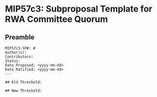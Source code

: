 # MIP57c3: Subproposal Template for RWA Committee Quorum 

## Preamble


```
MIP57c3-SP#: #
Author(s):
Contributors:
Status: 
Date Proposed: <yyyy-mm-dd>
Date Ratified: <yyyy-mm-dd>
---

## Old Threshold:

## New Threshold: 
